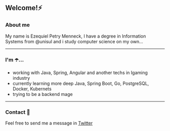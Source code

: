 <h2>Welcome!⚡</h2>

### About me

My name is Ezequiel Petry Menneck, I have a degree in Information Systems from @unisul and i study computer science on my own...

***

### I'm ☂️...

- working with Java, Spring, Angular and another techs in Igaming industry
- currently learning more deep Java, Spring Boot, Go, PostgreSQL, Docker, Kubernets
- trying to be a backend mage

***

### Contact 💬

Feel free to send me a message in [Twitter](https://twitter.com/_menneck)
